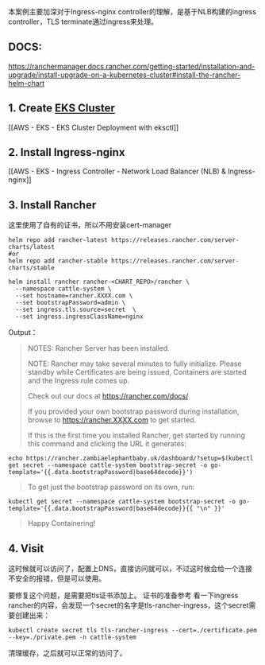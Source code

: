 
本案例主要加深对于Ingress-nginx controller的理解，是基于NLB构建的ingress controller，TLS terminate通过ingress来处理。
## DOCS:
https://ranchermanager.docs.rancher.com/getting-started/installation-and-upgrade/install-upgrade-on-a-kubernetes-cluster#install-the-rancher-helm-chart

## 1. Create [EKS Cluster](https://docs.aws.amazon.com/eks/latest/userguide/create-cluster.html)

[[AWS - EKS - EKS Cluster Deployment with eksctl]]

## 2. Install Ingress-nginx

[[AWS - EKS - Ingress Controller - Network Load Balancer (NLB) & Ingress-nginx]]

## 3. Install Rancher

这里使用了自有的证书，所以不用安装cert-manager

```
helm repo add rancher-latest https://releases.rancher.com/server-charts/latest
#or
helm repo add rancher-stable https://releases.rancher.com/server-charts/stable
```

```
helm install rancher rancher-<CHART_REPO>/rancher \
  --namespace cattle-system \
  --set hostname=rancher.XXXX.com \
  --set bootstrapPassword=admin \
  --set ingress.tls.source=secret  \
  --set ingress.ingressClassName=nginx
```


Output：

>NOTES:
>Rancher Server has been installed.
>
>NOTE: Rancher may take several minutes to fully initialize. Please standby while Certificates are being issued, Containers are started and the Ingress rule comes up.
>
>Check out our docs at https://rancher.com/docs/
>
>If you provided your own bootstrap password during installation, browse to https://rancher.XXXX.com to get started.
>
>If this is the first time you installed Rancher, get started by running this command and clicking the URL it generates:
>
```
echo https://rancher.zambiaelephantbaby.uk/dashboard/?setup=$(kubectl get secret --namespace cattle-system bootstrap-secret -o go-template='{{.data.bootstrapPassword|base64decode}}')
```
>
>To get just the bootstrap password on its own, run:
>
```
kubectl get secret --namespace cattle-system bootstrap-secret -o go-template='{{.data.bootstrapPassword|base64decode}}{{ "\n" }}'
```
>Happy Containering!

## 4. Visit

这时候就可以访问了，配置上DNS，直接访问就可以，不过这时候会给一个连接不安全的报错，但是可以使用。

要修复这个问题，是需要把tls证书添加上。
证书的准备参考
看一下ingress rancher的内容，会发现一个secret的名字是tls-rancher-ingress，这个secret需要创建出来：
```
kubectl create secret tls tls-rancher-ingress --cert=./certificate.pem --key=./private.pem -n cattle-system
```
清理缓存，之后就可以正常的访问了。



